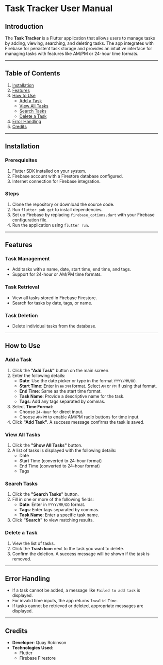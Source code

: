 

# **Task Tracker User Manual**

## **Introduction**
The **Task Tracker** is a Flutter application that allows users to manage tasks by adding, viewing, searching, and deleting tasks. The app integrates with Firebase for persistent task storage and provides an intuitive interface for managing tasks with features like AM/PM or 24-hour time formats.

---

## **Table of Contents**
1. [Installation](#installation)
2. [Features](#features)
3. [How to Use](#how-to-use)
   - [Add a Task](#add-a-task)
   - [View All Tasks](#view-all-tasks)
   - [Search Tasks](#search-tasks)
   - [Delete a Task](#delete-a-task)
4. [Error Handling](#error-handling)
5. [Credits](#credits)

---

## **Installation**

### **Prerequisites**
1. Flutter SDK installed on your system.
2. Firebase account with a Firestore database configured.
3. Internet connection for Firebase integration.

### **Steps**
1. Clone the repository or download the source code.
2. Run `flutter pub get` to install dependencies.
3. Set up Firebase by replacing `firebase_options.dart` with your Firebase configuration file.
4. Run the application using `flutter run`.

---

## **Features**

### **Task Management**
- Add tasks with a name, date, start time, end time, and tags.
- Support for 24-hour or AM/PM time formats.

### **Task Retrieval**
- View all tasks stored in Firebase Firestore.
- Search for tasks by date, tags, or name.

### **Task Deletion**
- Delete individual tasks from the database.

---

## **How to Use**

### **Add a Task**
1. Click the **"Add Task"** button on the main screen.
2. Enter the following details:
   - **Date**: Use the date picker or type in the format `YYYY/MM/DD`.
   - **Start Time**: Enter in `HH:MM` format. Select `AM` or `PM` if using that format.
   - **End Time**: Same as the start time format.
   - **Task Name**: Provide a descriptive name for the task.
   - **Tags**: Add any tags separated by commas.
3. Select **Time Format**:
   - Choose `24-Hour` for direct input.
   - Choose `AM/PM` to enable AM/PM radio buttons for time input.
4. Click **"Add Task"**. A success message confirms the task is saved.

### **View All Tasks**
1. Click the **"Show All Tasks"** button.
2. A list of tasks is displayed with the following details:
   - Date
   - Start Time (converted to 24-hour format)
   - End Time (converted to 24-hour format)
   - Tags

### **Search Tasks**
1. Click the **"Search Tasks"** button.
2. Fill in one or more of the following fields:
   - **Date**: Enter in `YYYY/MM/DD` format.
   - **Tags**: Enter tags separated by commas.
   - **Task Name**: Enter a specific task name.
3. Click **"Search"** to view matching results.

### **Delete a Task**
1. View the list of tasks.
2. Click the **Trash Icon** next to the task you want to delete.
3. Confirm the deletion. A success message will be shown if the task is removed.

---

## **Error Handling**
- If a task cannot be added, a message like `Failed to add task` is displayed.
- For invalid time inputs, the app returns `Invalid Time`.
- If tasks cannot be retrieved or deleted, appropriate messages are displayed.

---

## **Credits**
- **Developer**: Quay Robinson
- **Technologies Used**:
  - Flutter
  - Firebase Firestore
